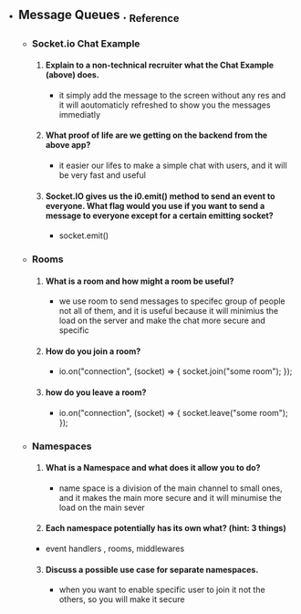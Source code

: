 
- ## Message Queues   .  [<sub>    Reference </sub>](https://canvas.instructure.com/courses/6888396/discussion_topics/18305207/submit)
   - ### Socket.io Chat Example
      1. #### Explain to a non-technical recruiter what the Chat Example (above) does.
         - it simply add the message to the screen without any res and it will aoutomaticly refreshed to show you the messages immediatly
      2. #### What proof of life are we getting on the backend from the above app?
         - it easier our lifes to make a simple chat with users, and it will be very fast and useful
      3. #### Socket.IO gives us the i0.emit() method to send an event to everyone. What flag would you use if you want to send a message to everyone except for a certain emitting socket?
         - socket.emit()
   - ### Rooms
      1. #### What is a room and how might a room be useful?
         - we use room to send messages to specifec group of people not all of them, and it is useful because it will minimius the load on the server and make the chat more secure and specific
      2. #### How do you join a room?
         - io.on("connection", (socket) => {
            socket.join("some room");
           });
      3. #### how do you leave a room?
         - io.on("connection", (socket) => {
            socket.leave("some room");
           });
   - ### Namespaces
      1. #### What is a Namespace and what does it allow you to do?
         - name space is a division of the main channel to small ones, and it makes the main more secure and it will minumise the load on the main sever
      2. #### Each namespace potentially has its own what? (hint: 3 things)
        - event handlers , rooms, middlewares
      3. #### Discuss a possible use case for separate namespaces.
         - when you want to enable specific user to join it not the others, so you will make it secure 